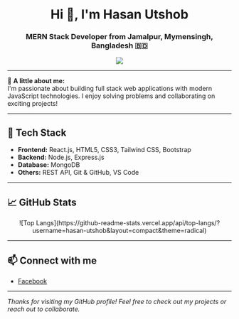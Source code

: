<h1 align="center">Hi 👋, I'm Hasan Utshob</h1>
<h3 align="center">MERN Stack Developer from Jamalpur, Mymensingh, Bangladesh 🇧🇩</h3>

<p align="center">
  <a href="https://www.facebook.com/Shahriahasanutshob" target="_blank">
    <img src="https://img.shields.io/badge/Facebook-1877F2?style=for-the-badge&logo=facebook&logoColor=white"/>
  </a>
</p>

---

🌱 **A little about me:**  
I'm passionate about building full stack web applications with modern JavaScript technologies. I enjoy solving problems and collaborating on exciting projects!

---

## 🚀 Tech Stack

- **Frontend:** React.js, HTML5, CSS3, Tailwind CSS, Bootstrap  
- **Backend:** Node.js, Express.js  
- **Database:** MongoDB  
- **Others:** REST API, Git & GitHub, VS Code

---

## 📈 GitHub Stats

<p align="center">
  ![Top Langs](https://github-readme-stats.vercel.app/api/top-langs/?username=hasan-utshob&layout=compact&theme=radical)

</p>

---

## 📫 Connect with me

- [Facebook](https://www.facebook.com/Shahriahasanutshob)

---

_Thanks for visiting my GitHub profile! Feel free to check out my projects or reach out to collaborate._

